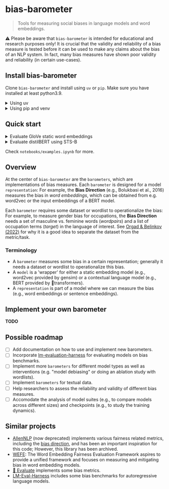 # bias-barometer
> Tools for measuring social biases in language models and word embeddings.

⚠ Please be aware that `bias-barometer` is intended for educational and research purposes only! It is crucial that the validity and reliability of a bias measure is tested before it can be used to make any claims about the bias of an NLP system. In fact, many bias measures have shown poor validity and reliability (in certain use-cases).

## Install bias-barometer
Clone `bias-barometer` and install using `uv` or `pip`. 
Make sure you have installed at least python3.9.

<details>
  <summary>Using uv</summary>

  ```bash
    cd bias-barometer
    uv venv --python 3.10 # or another version
    uv sync
  ```
</details>

<details>
  <summary>Using pip and venv</summary>

  ```bash
    cd bias-barometer
    # Create and load a virtual environment (optional)
    python -m venv .venv # or use e.g. python3.10
    source .venv/bin/activate
    # Install using pip
    pip install .
  ```
</details>

## Quick start
<details>
  <summary>Evaluate GloVe static word embeddings</summary>

```python
from biasbarometer.barometers import AutoBarometer
from biasbarometer.models import GloVeEmbeddingsModel

# Initialize the embedding representation from a GloVe model
embedding = GloVeEmbeddingsModel("glove-twitter-25").embeddings

# Operationalize the Bias Direction using two wordlists
barometer = AutoBarometer.from_spec("direction", wordpairs="../data/wordlists/man_vs_woman.csv", target="../data/wordlists/occupations.txt")

# Run the bias evaluation
barometer.evaluate(embedding)

barometer.results["bias_df"]
```

`glove-twitter-25` is only one of the models made available by Gensim that can be loaded using `GloveEmbeddingsModel`; See for a complete list the [Gensim-data repository](https://github.com/RaRe-Technologies/gensim-data#models).
</details>

<details>
  <summary>Evaluate distilBERT using STS-B</summary>

```python
from biasbarometer.barometers import AutoBarometer
from biasbarometer.models import BERTModel

# Initialize the sentence embedding representation from a GloVe model
sentence_embeddings = BERTModel("distilbert-base-uncased").sentence_embeddings

# Operationalize the STS-B bias measure using occupation target list and the template list
barometer = AutoBarometer.from_spec("sts-b", target="../data/wordlists/occupations.txt", templates="../data/templates/sts-b.txt")

# Run the bias evaluation
barometer.evaluate(sentence_embeddings)

barometer.results["bias_df"]
```
</details>

Check `notebooks/examples.ipynb` for more.

## Overview
At the center of `bias-barometer` are the `barometers`, which are implementations of bias measures. Each `barometer` is designed for a model `representation`: For example, the **Bias Direction** (e.g., Bolukbasi et al., 2016) measures the bias in *word embeddings*, which can be obtained from e.g. word2vec or the input embeddings of a BERT model.

Each `barometer` requires some dataset or wordlist to operationalize the bias: For example, to measure gender bias for occupations, the **Bias Direction** needs a set of masculine vs. feminine words (*wordpairs*) and a list of occupation terms (*target*) in the language of interest. See [Orgad & Belinkov (2022)](https://aclanthology.org/2022.gebnlp-1.17/) for why it is a good idea to separate the dataset from the metric/task.

### Terminology
- A `barometer` measures some bias in a certain representation; generally it needs a dataset or wordlist to operationalize this bias.
- A `model` is a 'wrapper' for either a static embedding model (e.g., word2vec provided by gensim) or a contextual language model (e.g., BERT provided by 🤗transformers).
- A `representation` is part of a model where we can measure the bias (e.g., word embeddings or sentence embeddings).

## Implement your own barometer
**TODO**

## Possible roadmap
- [ ] Add documentation on how to use and implement new barometers.
- [ ] Incorporate [lm-evaluation-harness](https://github.com/EleutherAI/lm-evaluation-harness) for evaluating models on bias benchmarks.
- [ ] Implement more `barometers` for different model types as well as interventions (e.g. "model debiasing" or doing an ablation study with wordlists).
- [ ] Implement `barometers` for textual data.
- [ ] Help researchers to assess the reliability and validity of different bias measures.
- [ ] Accomodate the analysis of model suites (e.g., to compare models across different sizes) and checkpoints (e.g., to study the training dynamics).

## Similar projects
- [AllenNLP](https://github.com/allenai/allennlp) (now deprecated) implements various fairness related metrics, including the [bias direction](https://docs.allennlp.org/main/api/fairness/bias_direction/), and has been an important inspiration for this code; However, this library has been archived.
- [WEFE](https://github.com/dccuchile/wefe): The Word Embedding Fairness Evaluation Framework aspires to provide a unified framework and focuses on measuring and mitigating bias in word embedding models.
- [🤗 Evaluate](https://github.com/huggingface/evaluate) implements some bias metrics.
- [LM-Eval-Harness](https://github.com/EleutherAI/lm-evaluation-harness) includes some bias benchmarks for autoregressive language models.